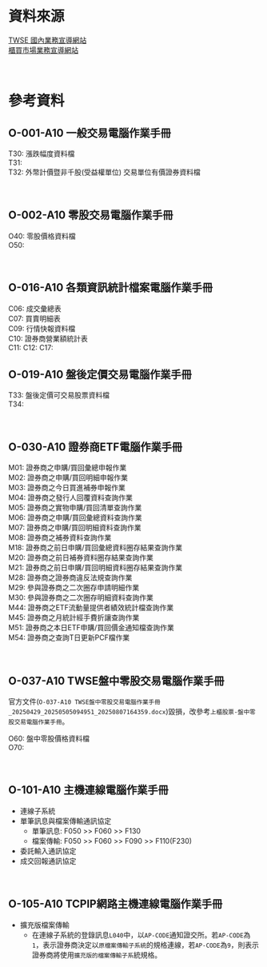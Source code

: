 # 資料來源

[TWSE 國內業務宣導網站](https://dsp.twse.com.tw/)  
[櫃買市場業務宣導網站](https://dsp.tpex.org.tw/)  

<br>

# 參考資料

## O-001-A10 一般交易電腦作業手冊

T30: 漲跌幅度資料檔  
T31:   
T32: 外幣計價暨非千股(受益權單位) 交易單位有價證券資料檔  

<br>

## O-002-A10 零股交易電腦作業手冊

O40: 零股價格資料檔  
O50:   

<br>

## O-016-A10 各類資訊統計檔案電腦作業手冊

C06: 成交彙總表  
C07: 買賣明細表  
C09: 行情快報資料檔  
C10: 證券商營業額統計表  
C11: 
C12: 
C17: 

## O-019-A10 盤後定價交易電腦作業手冊

T33: 盤後定價可交易股票資料檔  
T34:   

<br>

## O-030-A10 證券商ETF電腦作業手冊

M01: 證券商之申購/買回彙總申報作業  
M02: 證券商之申購/買回明細申報作業  
M03: 證券商之今日買進補券申報作業  
M04: 證券商之發行人回覆資料查詢作業  
M05: 證券商之實物申購/買回清單查詢作業  
M06: 證券商之申購/買回彙總資料查詢作業  
M07: 證券商之申購/買回明細資料查詢作業  
M08: 證券商之補券資料查詢作業  
M18: 證券商之前日申購/買回彙總資料圈存結果查詢作業  
M20: 證券商之前日補券資料圈存結果查詢作業  
M21: 證券商之前日申購/買回明細資料圈存結果查詢作業  
M28: 證券商之證券商違反法規查詢作業  
M29: 參與證券商之二次圈存申請明細作業  
M30: 參與證券商之二次圈存明細資料查詢作業  
M44: 證券商之ETF流動量提供者績效統計檔查詢作業  
M45: 證券商之月統計經手費折讓查詢作業  
M51: 證券商之本日ETF申購/買回價金通知檔查詢作業  
M54: 證券商之查詢T日更新PCF檔作業  

<br>

## O-037-A10 TWSE盤中零股交易電腦作業手冊
官方文件(`O-037-A10 TWSE盤中零股交易電腦作業手冊_20250429_20250505094951_20250807164359.docx`)毀損，改參考`上櫃股票-盤中零股交易電腦作業手冊`。

O60: 盤中零股價格資料檔  
O70:   

<br>

## O-101-A10 主機連線電腦作業手冊
* 連線子系統
* 單筆訊息與檔案傳輸通訊協定
    - 單筆訊息: F050 >> F060 >> F130
    - 檔案傳輸: F050 >> F060 >> F090 >> F110(F230)
* 委託輸入通訊協定
* 成交回報通訊協定

<br>

## O-105-A10 TCPIP網路主機連線電腦作業手冊
* 擴充版檔案傳輸
    - 在連線子系統的登錄訊息`L040`中，以`AP-CODE`通知證交所。若`AP-CODE`為`1`，表示證券商決定以`原檔案傳輸子系統`的規格連線，若`AP-CODE`為`9`，則表示證券商將使用`擴充版的檔案傳輸子系`統規格。

<br>
